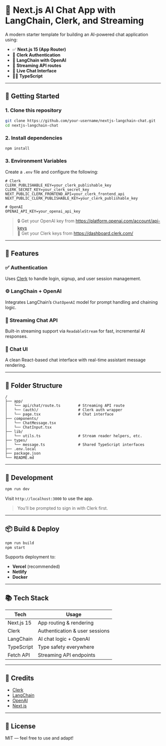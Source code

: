 # 🧠 Next.js AI Chat App with LangChain, Clerk, and Streaming

A modern starter template for building an AI-powered chat application using:

- ✅ **Next.js 15 (App Router)**
- 🔐 **Clerk Authentication**
- 🤖 **LangChain with OpenAI**
- 📡 **Streaming API routes**
- 💬 **Live Chat Interface**
- 🧑‍💻 **TypeScript**

---

## 🏁 Getting Started

### 1. Clone this repository

```bash
git clone https://github.com/your-username/nextjs-langchain-chat.git
cd nextjs-langchain-chat
```

### 2. Install dependencies

```bash
npm install
```

### 3. Environment Variables

Create a `.env` file and configure the following:

```env
# Clerk
CLERK_PUBLISHABLE_KEY=your_clerk_publishable_key
CLERK_SECRET_KEY=your_clerk_secret_key
NEXT_PUBLIC_CLERK_FRONTEND_API=your_clerk_frontend_api
NEXT_PUBLIC_CLERK_PUBLISHABLE_KEY=your_clerk_publishable_key

# OpenAI
OPENAI_API_KEY=your_openai_api_key
```

> 🔒 Get your OpenAI key from https://platform.openai.com/account/api-keys  
> 🔐 Get your Clerk keys from https://dashboard.clerk.com/

---

## 🚀 Features

### ✅ Authentication

Uses [Clerk](https://clerk.com) to handle login, signup, and user session management.

### ⚙️ LangChain + OpenAI

Integrates LangChain’s `ChatOpenAI` model for prompt handling and chaining logic.

### 🔁 Streaming Chat API

Built-in streaming support via `ReadableStream` for fast, incremental AI responses.

### 💬 Chat UI

A clean React-based chat interface with real-time assistant message rendering.

---

## 🧱 Folder Structure

```
/
├── app/
│   └── api/chat/route.ts        # Streaming API route
│   └── (auth)/                  # Clerk auth wrapper
│   └── page.tsx                 # Chat interface
├── components/
│   └── ChatMessage.tsx
│   └── ChatInput.tsx
├── lib/
│   └── utils.ts                 # Stream reader helpers, etc.
├── types/
│   └── message.ts               # Shared TypeScript interfaces
├── .env.local
├── package.json
└── README.md
```

---

## 🧪 Development

```bash
npm run dev
```

Visit `http://localhost:3000` to use the app.

> You’ll be prompted to sign in with Clerk first.

---

## 📦 Build & Deploy

```bash
npm run build
npm start
```

Supports deployment to:

- **Vercel** (recommended)
- **Netlify**
- **Docker**

---

## 📚 Tech Stack

| Tech         | Usage                         |
|--------------|-------------------------------|
| Next.js 15   | App routing & rendering       |
| Clerk        | Authentication & user sessions |
| LangChain    | AI chat logic + OpenAI        |
| TypeScript   | Type safety everywhere         |
| Fetch API    | Streaming API endpoints        |

---

## 🤝 Credits

- [Clerk](https://clerk.dev)
- [LangChain](https://js.langchain.com/)
- [OpenAI](https://platform.openai.com/)
- [Next.js](https://nextjs.org)

---

## 📄 License

MIT — feel free to use and adapt!
